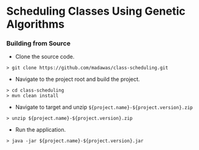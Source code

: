 # Scheduling Classes Using Genetic Algorithms

### Building from Source

* Clone the source code.
```
> git clone https://github.com/madawas/class-scheduling.git
```

*  Navigate to the project root and build the project.

```
> cd class-scheduling
> mvn clean install   
```

* Navigate to target and unzip `${project.name}-${project.version}.zip`

```
> unzip ${project.name}-${project.version}.zip  
```
* Run the application.
```
> java -jar ${project.name}-${project.version}.jar  
```


